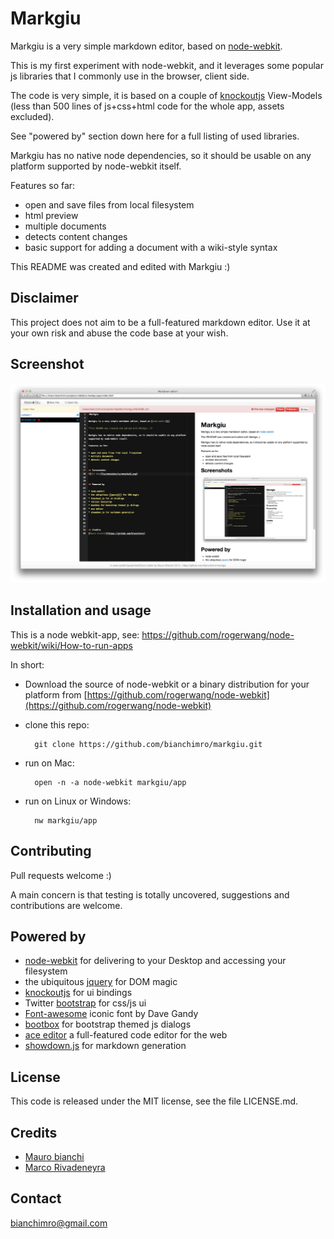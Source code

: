 # Markgiu

Markgiu is a very simple markdown editor, based on [node-webkit](https://github.com/rogerwang/node-webkit).

This is my first experiment with node-webkit, and it leverages some popular js
libraries that I commonly use in the browser, client side.

The code is very simple, it is based on a couple of [knockoutjs](http://knockoutjs.com/)
View-Models (less than 500 lines of js+css+html code for the whole app, assets excluded).

See "powered by" section down here for a full listing of used libraries.

Markgiu has no native node dependencies, so it should be usable on any platform
supported by node-webkit itself.

Features so far:

* open and save files from local filesystem
* html preview 
* multiple documents
* detects content changes
* basic support for adding a document with a wiki-style syntax

This README was created and edited with Markgiu :)


## Disclaimer
This project does not aim to be a full-featured markdown editor.
Use it at your own risk and abuse the code base at your wish.

## Screenshot  
![Open file](screenshots/screenshot1.png)

## Installation and usage
This is a node webkit-app, see:
https://github.com/rogerwang/node-webkit/wiki/How-to-run-apps

In short:

* Download the source of node-webkit or a binary distribution for your platform from
 [https://github.com/rogerwang/node-webkit](https://github.com/rogerwang/node-webkit)   

* clone this repo:
   
        git clone https://github.com/bianchimro/markgiu.git

* run on Mac:
        
        open -n -a node-webkit markgiu/app

* run on Linux or Windows:
        
        nw markgiu/app



## Contributing
Pull requests welcome :)

A main concern is that testing is totally uncovered,
suggestions and contributions are welcome.

## Powered by

* [node-webkit](https://github.com/rogerwang/node-webkit) for delivering to your Desktop
  and accessing your filesystem
* the ubiquitous [jquery](http://jquery.com/) for DOM magic
* [knockoutjs](http://knockoutjs.com/) for ui bindings
* Twitter [bootstrap](http://twitter.github.com/bootstrap/) for css/js ui
* [Font-awesome](https://github.com/FortAwesome/Font-Awesome) iconic font by Dave Gandy
* [bootbox](http://bootboxjs.com/) for bootstrap themed js dialogs
* [ace editor](http://ace.ajax.org/) a full-featured code editor for the web
* [showdown.js](https://github.com/coreyti/showdown) for markdown generation

## License
This code is released under the MIT license, see the file LICENSE.md.

## Credits

* [Mauro bianchi](https://github.com/bianchimro)
* [Marco Rivadeneyra](https://github.com/marcorivm)


## Contact
bianchimro@gmail.com
